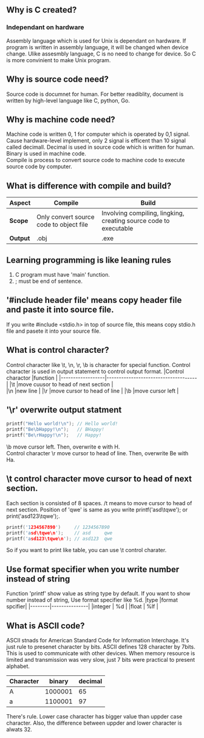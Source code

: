 ## Why is C created?

### Independant on hardware   
Assembly language which is used for Unix is dependant on hardware. If program is written in assembly language, it will be changed when device change.
Ulike assesmbly language, C is no need to change for device. So C is more convinient to make Unix program.


## Why is source code need?
Source code is documnet for human. For better readiblity, document is written by high-level language like C, python, Go.


## Why is machine code need?
Machine code is written 0, 1 for computer which is operated by 0,1 signal. Cause hardware-level implement, only 2 signal is efficent than 10 signal called decimall. Decimal is used in source code which is written for human. Binary is used in machine code.   
Compile is process to convert source code to machine code to execute source code by computer.


## What is difference with compile and build?

|Aspect            |Compile                                |Build                                                             |
|------------------|---------------------------------------|------------------------------------------------------------------|
|**Scope**         |Only convert source code to object file| Involving compiling, lingking, creating source code to executable|
|**Output**        |.obj                                   |.exe                                                              |


## Learning programming is like leaning rules
1. C program must have 'main' function.
2. ; must be end of sentence.


## '#include header file' means copy header file and paste it into source file.
If you write #include <stdio.h> in top of source file, this means copy stdio.h file and pasete it into your source file.


## What is control character?
Control character like \t, \n, \r, \b is character for special function. Control character is used in output statement to control output format.
|Control charactor |function                             |
|------------------|-------------------------------------|
|\t                |move cuusor to head of next section  |           
|\n                |new line                             |
|\r                |move cursor to head of line          |
|\b                |move cursor left                     |


## '\r' overwrite output statment
```c
printf("Hello world!\n"); // Hello world!
printf("Be\bHappy!\n");   // BHappy!
printf("Be\rHappy!\n");   // Happy!
```
\b move cursor left. Then, overwrite e with H.   
Control character \r move cursor to head of line. Then, overwrite Be with Ha.

## \t control character move cursor to head of next section.
Each section is consisted of 8 spaces. /t means to move cursor to head of next section. Position of 'qwe' is same as you write  printf('asd\tqwe'); or print('asd123\tqwe');.

```c
printf('1234567890')     // 1234567890
printf('asd\tqwe\n');    // asd     qwe
printf('asd123\tqwe\n'); // asd123  qwe
```

So if you want to print like table, you can use \t control charater.


## Use format specifier when you write number instead of string
Function 'printf' show value as string type by default. If you want to show number instead of string, Use format specifier like %d.
|type    |format spcifier|
|--------|---------------|
|integer | %d            |
|float   | %lf           |


## What is ASCII code?
ASCII stnads for American Standard Code for Information Interchage. It's just rule to presenet character by bits. ASCII defines 128 character by 7bits. This is used to communicate with other devices. When memory resource is limited and transmission was very slow, just 7 bits were practical to present alphabet.

|Character|binary |decimal|
|---------|-------|-------|
|A        |1000001|65     |
|a        |1100001|97     |

There's rule. Lower case character has bigger value than uppder case character. Also, the difference between uppder and lower character is alwats 32.

